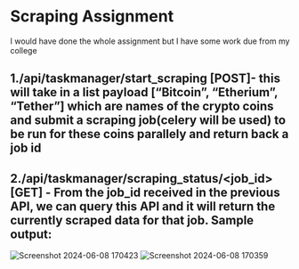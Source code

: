 # Scraping Assignment

I would have done the whole assignment but I have some work due from my college

## 1./api/taskmanager/start_scraping [POST]-  this will take in a list payload [“Bitcoin”, “Etherium”, “Tether”] which are names of the crypto coins and submit a scraping job(celery will be used) to be run for these coins parallely and return back a job id

## 2./api/taskmanager/scraping_status/<job_id> [GET] - From the job_id received in the previous API, we can query this API and it will return the currently scraped data for that job. Sample output:

  ![Screenshot 2024-06-08 170423](https://github.com/Yshprajapti18/CrytpoScraper/assets/128960060/ac5c1d19-19e1-4f3a-938e-7476ad7e3853)
  ![Screenshot 2024-06-08 170359](https://github.com/Yshprajapti18/CrytpoScraper/assets/128960060/99a95e07-2596-4ecd-8758-6d3d9ccfb109)

